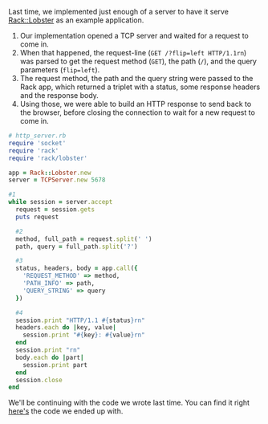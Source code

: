 Last time, we implemented just enough of a server to have it serve [Rack::Lobster](https://github.com/rack/rack/blob/master/lib/rack/lobster.rb) as an example application.

1. Our implementation opened a TCP server and waited for a request to come in.
2. When that happened, the request-line (`GET /?flip=left HTTP/1.1rn`) was parsed to get the request method (`GET`), the path (`/`), and the query parameters (`flip=left`).
3. The request method, the path and the query string were passed to the Rack app, which returned a triplet with a status, some response headers and the response body.
4. Using those, we were able to build an HTTP response to send back to the browser, before closing the connection to wait for a new request to come in.

```ruby    
# http_server.rb
require 'socket'
require 'rack'
require 'rack/lobster'

app = Rack::Lobster.new
server = TCPServer.new 5678

#1
while session = server.accept
  request = session.gets
  puts request

  #2
  method, full_path = request.split(' ')
  path, query = full_path.split('?')

  #3
  status, headers, body = app.call({
    'REQUEST_METHOD' => method,
    'PATH_INFO' => path,
    'QUERY_STRING' => query
  })

  #4
  session.print "HTTP/1.1 #{status}rn"
  headers.each do |key, value|
    session.print "#{key}: #{value}rn"
  end
  session.print "rn"
  body.each do |part|
    session.print part
  end
  session.close
end
```

We'll be continuing with the code we wrote last time. You can find it right [here's](https://gist.github.com/jeffkreeftmeijer/7f08d1f7e381b9c552666750914925eb) the code we ended up with.
